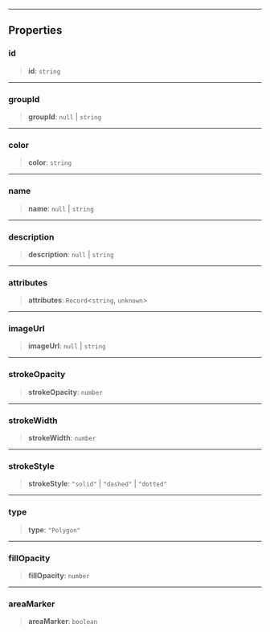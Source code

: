 ***

## Properties

### id

> **id**: `string`

***

### groupId

> **groupId**: `null` | `string`

***

### color

> **color**: `string`

***

### name

> **name**: `null` | `string`

***

### description

> **description**: `null` | `string`

***

### attributes

> **attributes**: `Record`\<`string`, `unknown`>

***

### imageUrl

> **imageUrl**: `null` | `string`

***

### strokeOpacity

> **strokeOpacity**: `number`

***

### strokeWidth

> **strokeWidth**: `number`

***

### strokeStyle

> **strokeStyle**: `"solid"` | `"dashed"` | `"dotted"`

***

### type

> **type**: `"Polygon"`

***

### fillOpacity

> **fillOpacity**: `number`

***

### areaMarker

> **areaMarker**: `boolean`
